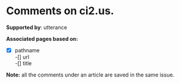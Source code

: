 # Comments on ci2.us.

**Supported by**: utterance

**Associated pages based on:** 
-[x] pathname  
-[] url   
-[] title

**Note:** all the comments under an article are saved in the same issue.

